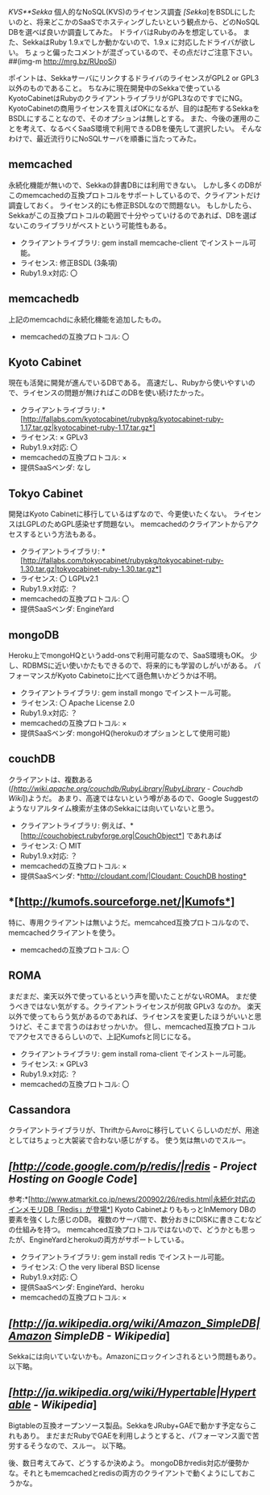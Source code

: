 *KVS**Sekka* 個人的なNoSQL(KVS)のライセンス調査
*[Sekka*]をBSDLにしたいのと、将来どこかのSaaSでホスティングしたいという観点から、どのNoSQL DBを選べば良いか調査してみた。
ドライバはRubyのみを想定している。
また、SekkaはRuby 1.9.xでしか動かないので、1.9.x に対応したドライバが欲しい。
ちょっと偏ったコメントが混ざっているので、その点だけご注意下さい。
 ##(img-m http://mrg.bz/RUpoSi)

ポイントは、SekkaサーバにリンクするドライバのライセンスがGPL2 or GPL3以外のものであること。
ちなみに現在開発中のSekkaで使っているKyotoCabinetはRubyのクライアントライブラリがGPL3なのですでにNG。
KyotoCabinetの商用ライセンスを買えばOKになるが、目的は配布するSekkaをBSDLにすることなので、そのオプションは無しとする。
また、今後の運用のことを考えて、なるべくSaaS環境で利用できるDBを優先して選択したい。
そんなわけで、最近流行りにNoSQLサーバを順番に当たってみた。

## memcached
永続化機能が無いので、Sekkaの辞書DBには利用できない。
しかし多くのDBがこのmemcachedの互換プロトコルをサポートしているので、クライアントだけ調査しておく。
ライセンス的にも修正BSDLなので問題ない。
もしかしたら、Sekkaがこの互換プロトコルの範囲で十分やっていけるのであれば、DBを選ばないこのライブラリがベストという可能性もある。
- クライアントライブラリ: gem install memcache-client でインストール可能。
- ライセンス: 修正BSDL (3条項)
- Ruby1.9.x対応: 〇

## memcachedb
上記のmemcachdに永続化機能を追加したもの。
- memcachedの互換プロトコル: 〇

## Kyoto Cabinet
現在も活発に開発が進んでいるDBである。
高速だし、Rubyから使いやすいので、ライセンスの問題が無ければこのDBを使い続けたかった。
- クライアントライブラリ: *[http://fallabs.com/kyotocabinet/rubypkg/kyotocabinet-ruby-1.17.tar.gz|kyotocabinet-ruby-1.17.tar.gz*]
- ライセンス: × GPLv3
- Ruby1.9.x対応: 〇
- memcachedの互換プロトコル: × 
- 提供SaaSベンダ: なし

## Tokyo Cabinet
開発はKyoto Cabinetに移行しているはずなので、今更使いたくない。
ライセンスはLGPLのためGPL感染せず問題ない。
memcachedのクライアントからアクセスするという方法もある。
- クライアントライブラリ: *[http://fallabs.com/tokyocabinet/rubypkg/tokyocabinet-ruby-1.30.tar.gz|tokyocabinet-ruby-1.30.tar.gz*]
- ライセンス: 〇 LGPLv2.1
- Ruby1.9.x対応: ？
- memcachedの互換プロトコル: 〇
- 提供SaaSベンダ: EngineYard

## mongoDB
Heroku上でmongoHQというadd-onsで利用可能なので、SaaS環境もOK。
少し、RDBMSに近い使いかたもできるので、将来的にも学習のしがいがある。
パフォーマンスがKyoto Cabinetoに比べて遜色無いかどうかは不明。
- クライアントライブラリ: gem install mongo でインストール可能。
- ライセンス: 〇 Apache License 2.0
- Ruby1.9.x対応: ？
- memcachedの互換プロトコル: × 
- 提供SaaSベンダ: mongoHQ(herokuのオプションとして使用可能)

## couchDB
クライアントは、複数ある(*[http://wiki.apache.org/couchdb/RubyLibrary|RubyLibrary - Couchdb Wiki*])ようだ。
あまり、高速ではないという噂があるので、Google Suggestのようなリアルタイム検索が主体のSekkaには向いていないと思う。
- クライアントライブラリ: 例えば、*[http://couchobject.rubyforge.org|CouchObject*] であれあば
- ライセンス: 〇 MIT
- Ruby1.9.x対応: ？
- memcachedの互換プロトコル: × 
- 提供SaaSベンダ: *[http://cloudant.com/|Cloudant: CouchDB hosting*](herokuのオプションとして使用可能)

## *[http://kumofs.sourceforge.net/|Kumofs*]
特に、専用クライアントは無いようだ。memcahced互換プロトコルなので、memcachedクライアントを使う。
- memcachedの互換プロトコル: 〇

## ROMA
まだまだ、楽天以外で使っているという声を聞いたことがないROMA。
まだ使うべきではない気がする。クライアントライセンスが何故 GPLv3 なのか。
楽天以外で使ってもらう気があるのであれば、ライセンスを変更したほうがいいと思うけど、そこまで言うのはおせっかいか。
但し、memcached互換プロトコルでアクセスできるらしいので、上記Kumofsと同じになる。
- クライアントライブラリ: gem install roma-client でインストール可能。
- ライセンス: × GPLv3
- Ruby1.9.x対応: ？
- memcachedの互換プロトコル: 〇

## Cassandora
クライアントライブラリが、ThriftからAvroに移行していくらしいのだが、用途としてはちょっと大袈裟で合わない感じがする。
使う気は無いのでスルー。

## *[http://code.google.com/p/redis/|redis -    Project Hosting on Google Code*]
 参考:*[http://www.atmarkit.co.jp/news/200902/26/redis.html|永続化対応のインメモリDB「Redis」が登場*]
Kyoto CabinetよりももっとInMemory DBの要素を強くした感じのDB。
複数のサーバ間で、数分おきにDISKに書きこむなどの仕組みを持つ。
memcahced互換プロトコルではないので、どうかとも思ったが、EngineYardとherokuの両方がサポートしている。
- クライアントライブラリ: gem install redis でインストール可能。
- ライセンス: 〇 the very liberal BSD license
- Ruby1.9.x対応: 〇
- 提供SaaSベンダ: EngineYard、heroku
- memcachedの互換プロトコル: ×

## *[http://ja.wikipedia.org/wiki/Amazon_SimpleDB|Amazon SimpleDB - Wikipedia*]
Sekkaには向いていないかも。Amazonにロックインされるという問題もあり。
以下略。

## *[http://ja.wikipedia.org/wiki/Hypertable|Hypertable - Wikipedia*]
Bigtableの互換オープンソース製品。SekkaをJRuby+GAEで動かす予定ならこれもあり。
まだまだRubyでGAEを利用しようとすると、パフォーマンス面で苦労するそうなので、スルー。
以下略。

後、数日考えてみて、どうするか決めよう。
mongoDBかredis対応が優勢かな。それともmemcachedとredisの両方のクライアントで動くようにしておこうかな。
